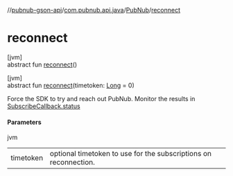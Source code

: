 //[pubnub-gson-api](../../../index.md)/[com.pubnub.api.java](../index.md)/[PubNub](index.md)/[reconnect](reconnect.md)

# reconnect

[jvm]\
abstract fun [reconnect](reconnect.md)()

[jvm]\
abstract fun [reconnect](reconnect.md)(timetoken: [Long](https://kotlinlang.org/api/core/kotlin-stdlib/kotlin/-long/index.html) = 0)

Force the SDK to try and reach out PubNub. Monitor the results in [SubscribeCallback.status](../../../../../pubnub-gson/pubnub-gson-api/com.pubnub.api.java.callbacks/-subscribe-callback/status.md)

#### Parameters

jvm

| | |
|---|---|
| timetoken | optional timetoken to use for the subscriptions on reconnection. |
